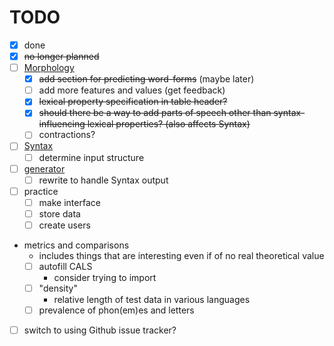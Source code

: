 # TODO

- [x] done
- [x] ~~no longer planned~~
- [ ] [Morphology](morphology.php)
  - [x] ~~add section for predicting word-forms~~ (maybe later)
  - [ ] add more features and values (get feedback)
  - [x] ~~lexical property specification in table header?~~
  - [x] ~~should there be a way to add parts of speech other than syntax-influencing lexical properties? (also affects Syntax)~~
  - [ ] contractions?
- [ ] [Syntax](syntax.php)
  - [ ] determine input structure
- [ ] [generator](gentext.py)
  - [ ] rewrite to handle Syntax output
- [ ] practice
  - [ ] make interface
  - [ ] store data
  - [ ] create users
- metrics and comparisons
  - includes things that are interesting even if of no real theoretical value
  - [ ] autofill CALS
    - consider trying to import
  - [ ] "density"
    - relative length of test data in various languages
  - [ ] prevalence of phon(em)es and letters
- [ ] switch to using Github issue tracker?
